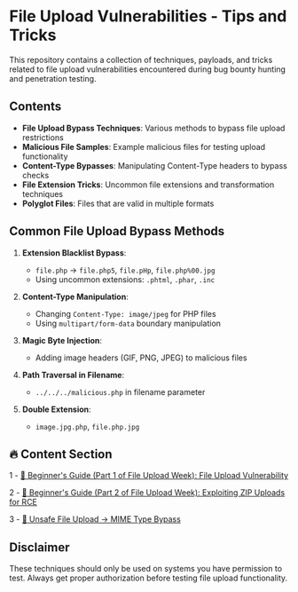 # File Upload Vulnerabilities - Tips and Tricks

This repository contains a collection of techniques, payloads, and tricks related to file upload vulnerabilities encountered during bug bounty hunting and penetration testing.

## Contents

- **File Upload Bypass Techniques**: Various methods to bypass file upload restrictions
- **Malicious File Samples**: Example malicious files for testing upload functionality
- **Content-Type Bypasses**: Manipulating Content-Type headers to bypass checks
- **File Extension Tricks**: Uncommon file extensions and transformation techniques
- **Polyglot Files**: Files that are valid in multiple formats

## Common File Upload Bypass Methods

1. **Extension Blacklist Bypass**:
   - `file.php` → `file.php5`, `file.pHp`, `file.php%00.jpg`
   - Using uncommon extensions: `.phtml`, `.phar`, `.inc`

2. **Content-Type Manipulation**:
   - Changing `Content-Type: image/jpeg` for PHP files
   - Using `multipart/form-data` boundary manipulation

3. **Magic Byte Injection**:
   - Adding image headers (GIF, PNG, JPEG) to malicious files

4. **Path Traversal in Filename**:
   - `../../../malicious.php` in filename parameter

5. **Double Extension**:
   - `image.jpg.php`, `file.php.jpg`

## 🔥 Content Section
1 - [📂 Beginner's Guide (Part 1 of File Upload Week): File Upload Vulnerability](https://github.com/cybersecplayground/bugbounty-Tips-and-Tricks/blob/main/File%20upload/file_upload_basics.md)

2 - [🚩 Beginner's Guide (Part 2 of File Upload Week): Exploiting ZIP Uploads for RCE](https://github.com/cybersecplayground/bugbounty-Tips-and-Tricks/blob/main/File%20upload/file_upload_basics-2.md)

3 - [🧠 Unsafe File Upload → MIME Type Bypass](https://github.com/cybersecplayground/bugbounty-Tips-and-Tricks/blob/main/File%20upload/unsafe-file-upload.md)

## Disclaimer

These techniques should only be used on systems you have permission to test. Always get proper authorization before testing file upload functionality.
